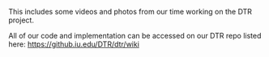 This includes some videos and photos from our time working on the DTR project.

All of our code and implementation can be accessed on our DTR repo listed here: https://github.iu.edu/DTR/dtr/wiki 
